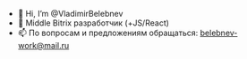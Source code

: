 - 👋 Hi, I’m @VladimirBelebnev
- 👀 Middle Bitrix разработчик (+JS/React)
- 📫 По вопросам и предложениям обращаться: belebnev-work@mail.ru

